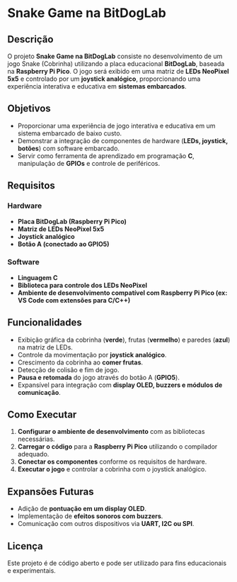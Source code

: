 # Snake Game na BitDogLab

## Descrição
O projeto **Snake Game na BitDogLab** consiste no desenvolvimento de um jogo Snake (Cobrinha) utilizando a placa educacional **BitDogLab**, baseada na **Raspberry Pi Pico**. O jogo será exibido em uma matriz de **LEDs NeoPixel 5x5** e controlado por um **joystick analógico**, proporcionando uma experiência interativa e educativa em **sistemas embarcados**.

## Objetivos
- Proporcionar uma experiência de jogo interativa e educativa em um sistema embarcado de baixo custo.
- Demonstrar a integração de componentes de hardware (**LEDs, joystick, botões**) com software embarcado.
- Servir como ferramenta de aprendizado em programação **C**, manipulação de **GPIOs** e controle de periféricos.

## Requisitos
### Hardware
- **Placa BitDogLab (Raspberry Pi Pico)**
- **Matriz de LEDs NeoPixel 5x5**
- **Joystick analógico**
- **Botão A (conectado ao GPIO5)**

### Software
- **Linguagem C**
- **Biblioteca para controle dos LEDs NeoPixel**
- **Ambiente de desenvolvimento compatível com Raspberry Pi Pico (ex: VS Code com extensões para C/C++)**

## Funcionalidades
- Exibição gráfica da cobrinha (**verde**), frutas (**vermelho**) e paredes (**azul**) na matriz de LEDs.
- Controle da movimentação por **joystick analógico**.
- Crescimento da cobrinha ao **comer frutas**.
- Detecção de colisão e fim de jogo.
- **Pausa e retomada** do jogo através do botão A (**GPIO5**).
- Expansível para integração com **display OLED, buzzers e módulos de comunicação**.

## Como Executar
1. **Configurar o ambiente de desenvolvimento** com as bibliotecas necessárias.
2. **Carregar o código** para a **Raspberry Pi Pico** utilizando o compilador adequado.
3. **Conectar os componentes** conforme os requisitos de hardware.
4. **Executar o jogo** e controlar a cobrinha com o joystick analógico.

## Expansões Futuras
- Adição de **pontuação em um display OLED**.
- Implementação de **efeitos sonoros com buzzers**.
- Comunicação com outros dispositivos via **UART, I2C ou SPI**.

## Licença
Este projeto é de código aberto e pode ser utilizado para fins educacionais e experimentais.


 
